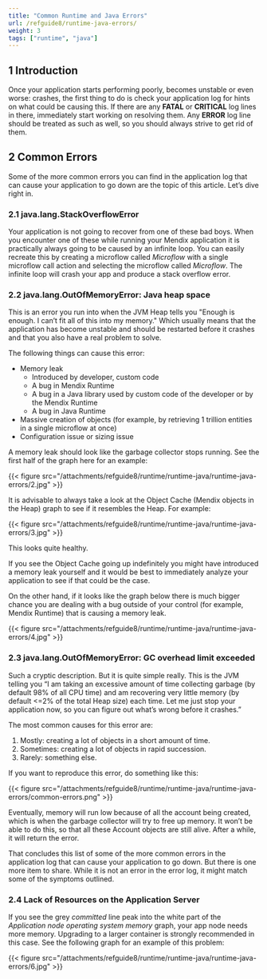 ```yaml
---
title: "Common Runtime and Java Errors"
url: /refguide8/runtime-java-errors/
weight: 3
tags: ["runtime", "java"]
---
```


## 1 Introduction

Once your application starts performing poorly, becomes unstable or even worse: crashes, the first thing to do is check your application log for hints on what could be causing this. If there are any **FATAL** or **CRITICAL** log lines in there, immediately start working on resolving them. Any **ERROR** log line should be treated as such as well, so you should always strive to get rid of them.

## 2 Common Errors

Some of the more common errors you can find in the application log that can cause your application to go down are the topic of this article. Let’s dive right in.

### 2.1 java.lang.StackOverflowError

Your application is not going to recover from one of these bad boys. When you encounter one of these while running your Mendix application it is practically always going to be caused by an infinite loop. You can easily recreate this by creating a microflow called *Microflow* with a single microflow call action and selecting the microflow called *Microflow*. The infinite loop will crash your app and produce a stack overflow error.

### 2.2 java.lang.OutOfMemoryError: Java heap space

This is an error you run into when the JVM Heap tells you "Enough is enough. I can’t fit all of this into my memory." Which usually means that the application has become unstable and should be restarted before it crashes and that you also have a real problem to solve.

The following things can cause this error:

* Memory leak
    * Introduced by developer, custom code
    * A bug in Mendix Runtime
    * A bug in a Java library used by custom code of the developer or by the Mendix Runtime
    * A bug in Java Runtime
* Massive creation of objects (for example, by retrieving 1 trillion entities in a single microflow at once)
* Configuration issue or sizing issue

A memory leak should look like the garbage collector stops running. See the first half of the graph here for an example:

{{< figure src="/attachments/refguide8/runtime/runtime-java/runtime-java-errors/2.jpg" >}}

It is advisable to always take a look at the Object Cache (Mendix objects in the Heap) graph to see if it resembles the Heap. For example:

{{< figure src="/attachments/refguide8/runtime/runtime-java/runtime-java-errors/3.jpg" >}}

This looks quite healthy.

If you see the Object Cache going up indefinitely you might have introduced a memory leak yourself and it would be best to immediately analyze your application to see if that could be the case.

On the other hand, if it looks like the graph below there is much bigger chance you are dealing with a bug outside of your control (for example, Mendix Runtime) that is causing a memory leak.

{{< figure src="/attachments/refguide8/runtime/runtime-java/runtime-java-errors/4.jpg" >}}

### 2.3 java.lang.OutOfMemoryError: GC overhead limit exceeded

Such a cryptic description. But it is quite simple really. This is the JVM telling you “I am taking an excessive amount of time collecting garbage (by default 98% of all CPU time) and am recovering very little memory (by default <=2% of the total Heap size) each time. Let me just stop your application now, so you can figure out what’s wrong before it crashes.”

The most common causes for this error are:

1. Mostly: creating a lot of objects in a short amount of time.
2. Sometimes: creating a lot of objects in rapid succession.
3. Rarely: something else.

If you want to reproduce this error, do something like this:

{{< figure src="/attachments/refguide8/runtime/runtime-java/runtime-java-errors/common-errors.png" >}}

Eventually, memory will run low because of all the account being created, which is when the garbage collector will try to free up memory. It won’t be able to do this, so that all these Account objects are still alive. After a while, it will return the error.

That concludes this list of some of the more common errors in the application log that can cause your application to go down. But there is one more item to share. While it is not an error in the error log, it might match some of the symptoms outlined. 

### 2.4 Lack of Resources on the Application Server

If you see the grey *committed* line peak into the white part of the *Application node operating system memory* graph, your app node needs more memory. Upgrading to a larger container is strongly recommended in this case. See the following graph for an example of this problem:

{{< figure src="/attachments/refguide8/runtime/runtime-java/runtime-java-errors/6.jpg" >}}
